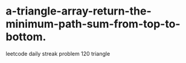 # a-triangle-array-return-the-minimum-path-sum-from-top-to-bottom.
leetcode daily streak problem 120 triangle
